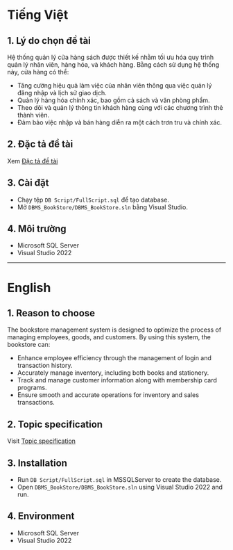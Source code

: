 # Tiếng Việt

## 1. Lý do chọn đề tài
Hệ thống quản lý cửa hàng sách được thiết kế nhằm tối ưu hóa quy trình quản lý nhân viên, hàng hóa, và khách hàng. Bằng cách sử dụng hệ thống này, cửa hàng có thể:
- Tăng cường hiệu quả làm việc của nhân viên thông qua việc quản lý đăng nhập và lịch sử giao dịch.
- Quản lý hàng hóa chính xác, bao gồm cả sách và văn phòng phẩm.
- Theo dõi và quản lý thông tin khách hàng cùng với các chương trình thẻ thành viên.
- Đảm bảo việc nhập và bán hàng diễn ra một cách trơn tru và chính xác.

## 2. Đặc tả đề tài
Xem [Đặc tả đề tài](https://github.com/HLoc26/PROJECT-DBMS/blob/master/TopicSpecification.md#ti%E1%BA%BFng-vi%E1%BB%87t)
## 3. Cài đặt
- Chạy tệp `DB Script/FullScript.sql` để tạo database.
- Mở `DBMS_BookStore/DBMS_BookStore.sln` bằng Visual Studio.

## 4. Môi trường
- Microsoft SQL Server 
- Visual Studio 2022

---

# English

## 1. Reason to choose
The bookstore management system is designed to optimize the process of managing employees, goods, and customers. By using this system, the bookstore can:
- Enhance employee efficiency through the management of login and transaction history.
- Accurately manage inventory, including both books and stationery.
- Track and manage customer information along with membership card programs.
- Ensure smooth and accurate operations for inventory and sales transactions.

## 2. Topic specification
Visit [Topic specification]((https://github.com/HLoc26/PROJECT-DBMS/blob/master/TopicSpecification.md#english))

## 3. Installation
- Run `DB Script/FullScript.sql` in MSSQLServer to create the database.
- Open `DBMS_BookStore/DBMS_BookStore.sln` using Visual Studio 2022 and run.

## 4. Environment
- Microsoft SQL Server 
- Visual Studio 2022

